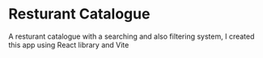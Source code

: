 # Resturant Catalogue

A resturant catalogue with a searching and also filtering system,
I created this app using React library and Vite 
